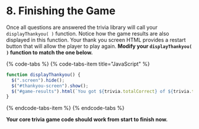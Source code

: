 # 8. Finishing the Game

Once all questions are answered the trivia library will call your `displayThankyou( )` function. Notice how the game results are also displayed in this function. Your thank you screen HTML provides a restart button that will allow the player to play again. **Modify your `displayThankyou( )` function to match the one below.**

{% code-tabs %}
{% code-tabs-item title="JavaScript" %}
```javascript
function displayThankyou() {
  $(".screen").hide();
  $("#thankyou-screen").show();
  $("#game-results").html(`You got ${trivia.totalCorrect} of ${trivia.totalAnswered} correct.`);
}
```
{% endcode-tabs-item %}
{% endcode-tabs %}

**Your core trivia game code should work from start to finish now.**

